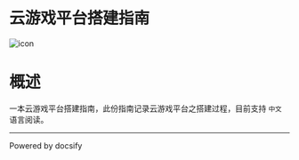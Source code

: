 # 云游戏平台搭建指南

![icon](http://cloudgaming.panshenlian.com/_media/icon200.png)

# 概述

一本云游戏平台搭建指南，此份指南记录云游戏平台之搭建过程，目前支持 `中文` 语言阅读。

***
Powered by docsify




